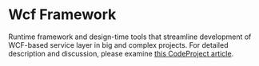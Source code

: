# Wcf Framework
Runtime framework and design-time tools that streamline development of WCF-based service layer in big and complex projects.
For detailed description and discussion, please examine [this CodeProject article](http://www.codeproject.com/Articles/1066873/Putting-WCF-to-work).
